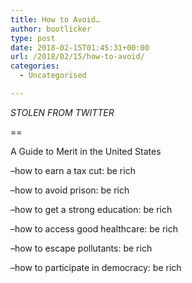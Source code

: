 ```yaml
---
title: How to Avoid…
author: bootlicker
type: post
date: 2018-02-15T01:45:31+00:00
url: /2018/02/15/how-to-avoid/
categories:
  - Uncategorised

---
```

_STOLEN FROM TWITTER_

==

A Guide to Merit in the United States

&#8211;how to earn a tax cut: be rich

&#8211;how to avoid prison: be rich

&#8211;how to get a strong education: be rich

&#8211;how to access good healthcare: be rich

&#8211;how to escape pollutants: be rich

&#8211;how to participate in democracy: be rich
